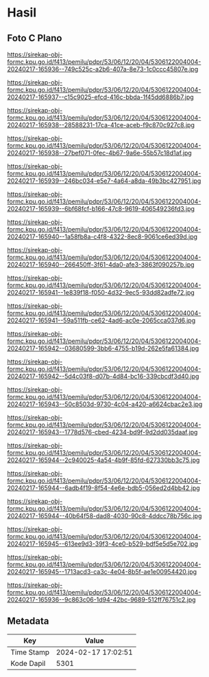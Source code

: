 # Hasil

## Foto C Plano

https://sirekap-obj-formc.kpu.go.id/f413/pemilu/pdpr/53/06/12/20/04/5306122004004-20240217-165936--749c525c-a2b6-407a-8e73-1c0ccc45807e.jpg

https://sirekap-obj-formc.kpu.go.id/f413/pemilu/pdpr/53/06/12/20/04/5306122004004-20240217-165937--c15c9025-efcd-416c-bbda-1f45dd6886b7.jpg

https://sirekap-obj-formc.kpu.go.id/f413/pemilu/pdpr/53/06/12/20/04/5306122004004-20240217-165938--28588231-17ca-41ce-aceb-f9c870c927c8.jpg

https://sirekap-obj-formc.kpu.go.id/f413/pemilu/pdpr/53/06/12/20/04/5306122004004-20240217-165938--27bef071-0fec-4b67-9a6e-55b57c18d1af.jpg

https://sirekap-obj-formc.kpu.go.id/f413/pemilu/pdpr/53/06/12/20/04/5306122004004-20240217-165939--246bc034-e5e7-4a64-a8da-49b3bc427951.jpg

https://sirekap-obj-formc.kpu.go.id/f413/pemilu/pdpr/53/06/12/20/04/5306122004004-20240217-165939--6bf68fcf-b166-47c8-9619-406549236fd3.jpg

https://sirekap-obj-formc.kpu.go.id/f413/pemilu/pdpr/53/06/12/20/04/5306122004004-20240217-165940--1a58fb8a-c4f8-4322-8ec8-9061ce6ed39d.jpg

https://sirekap-obj-formc.kpu.go.id/f413/pemilu/pdpr/53/06/12/20/04/5306122004004-20240217-165940--266450ff-3f61-4da0-afe3-3863f090257b.jpg

https://sirekap-obj-formc.kpu.go.id/f413/pemilu/pdpr/53/06/12/20/04/5306122004004-20240217-165941--1e839f18-f050-4d32-9ec5-93dd82adfe72.jpg

https://sirekap-obj-formc.kpu.go.id/f413/pemilu/pdpr/53/06/12/20/04/5306122004004-20240217-165941--59a511fb-ce62-4ad6-ac0e-2065cca037d6.jpg

https://sirekap-obj-formc.kpu.go.id/f413/pemilu/pdpr/53/06/12/20/04/5306122004004-20240217-165942--03680599-3bb6-4755-b19d-262e5fa61384.jpg

https://sirekap-obj-formc.kpu.go.id/f413/pemilu/pdpr/53/06/12/20/04/5306122004004-20240217-165942--5d4c03f8-d07b-4d84-bc16-339cbcdf3d40.jpg

https://sirekap-obj-formc.kpu.go.id/f413/pemilu/pdpr/53/06/12/20/04/5306122004004-20240217-165943--50c8503d-9730-4c04-a420-a6624cbac2e3.jpg

https://sirekap-obj-formc.kpu.go.id/f413/pemilu/pdpr/53/06/12/20/04/5306122004004-20240217-165943--1778d576-cbed-4234-bd9f-9d2dd035daaf.jpg

https://sirekap-obj-formc.kpu.go.id/f413/pemilu/pdpr/53/06/12/20/04/5306122004004-20240217-165944--2c940025-4a54-4b9f-85fd-627330bb3c75.jpg

https://sirekap-obj-formc.kpu.go.id/f413/pemilu/pdpr/53/06/12/20/04/5306122004004-20240217-165944--6adb4f19-8f54-4e6e-bdb5-056ed2d4bb42.jpg

https://sirekap-obj-formc.kpu.go.id/f413/pemilu/pdpr/53/06/12/20/04/5306122004004-20240217-165944--40b64f58-dad8-4030-90c8-4ddcc78b756c.jpg

https://sirekap-obj-formc.kpu.go.id/f413/pemilu/pdpr/53/06/12/20/04/5306122004004-20240217-165945--613ee9d3-39f3-4ce0-b529-bdf5e5d5e702.jpg

https://sirekap-obj-formc.kpu.go.id/f413/pemilu/pdpr/53/06/12/20/04/5306122004004-20240217-165945--1713acd3-ca3c-4e04-8b5f-ae1e00954420.jpg

https://sirekap-obj-formc.kpu.go.id/f413/pemilu/pdpr/53/06/12/20/04/5306122004004-20240217-165936--9c863c06-1d94-42bc-9689-512ff76751c2.jpg


## Metadata

| Key        | Value               |
| ---------- | ------------------- |
| Time Stamp | 2024-02-17 17:02:51 |
| Kode Dapil | 5301                |




